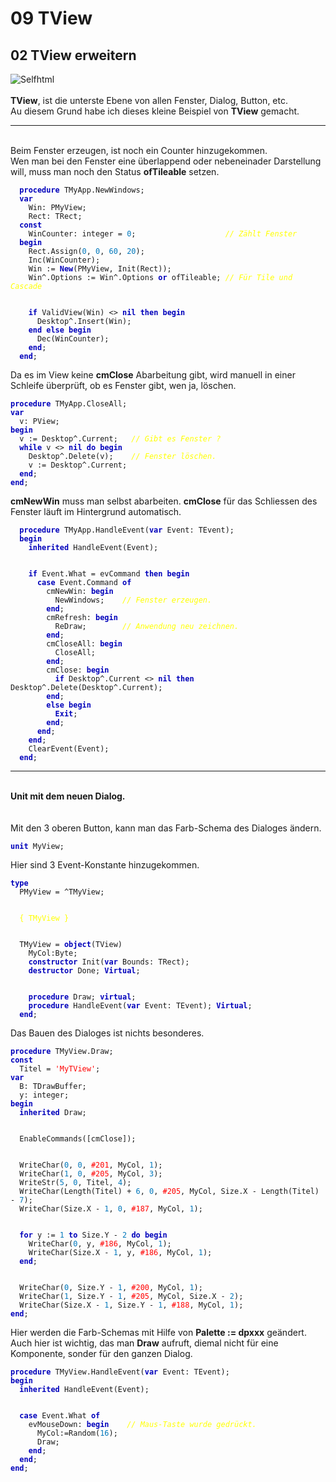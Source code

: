 <html>
    <b><h1>09 TView</h1></b>
    <b><h2>02 TView erweitern</h2></b>
<img src="image.png" alt="Selfhtml"><br><br>
<b>TView</b>, ist die unterste Ebene von allen Fenster, Dialog, Button, etc.<br>
Au diesem Grund habe ich dieses kleine Beispiel von <b>TView</b> gemacht.<br>
<hr><br>
Beim Fenster erzeugen, ist noch ein Counter hinzugekommen.<br>
Wen man bei den Fenster eine überlappend oder nebeneinader Darstellung will, muss man noch den Status <b>ofTileable</b> setzen.<br>
<pre><code>  <b><font color="0000BB">procedure</font></b> TMyApp.NewWindows;
  <b><font color="0000BB">var</font></b>
    Win: PMyView;
    Rect: TRect;
  <b><font color="0000BB">const</font></b>
    WinCounter: integer = <font color="#0077BB">0</font>;                    <i><font color="#FFFF00">// Zählt Fenster</font></i>
  <b><font color="0000BB">begin</font></b>
    Rect.Assign(<font color="#0077BB">0</font>, <font color="#0077BB">0</font>, <font color="#0077BB">60</font>, <font color="#0077BB">20</font>);
    Inc(WinCounter);
    Win := <b><font color="0000BB">New</font></b>(PMyView, Init(Rect));
    Win^.Options := Win^.Options <b><font color="0000BB">or</font></b> ofTileable; <i><font color="#FFFF00">// Für Tile und Cascade</font></i>
<br>
    <b><font color="0000BB">if</font></b> ValidView(Win) <> <b><font color="0000BB">nil</font></b> <b><font color="0000BB">then</font></b> <b><font color="0000BB">begin</font></b>
      Desktop^.Insert(Win);
    <b><font color="0000BB">end</font></b> <b><font color="0000BB">else</font></b> <b><font color="0000BB">begin</font></b>
      Dec(WinCounter);
    <b><font color="0000BB">end</font></b>;
  <b><font color="0000BB">end</font></b>;</code></pre>
Da es im View keine <b>cmClose</b> Abarbeitung gibt, wird manuell in einer Schleife überprüft, ob es Fenster gibt, wen ja, löschen.<br>
<pre><code><b><font color="0000BB">procedure</font></b> TMyApp.CloseAll;
<b><font color="0000BB">var</font></b>
  v: PView;
<b><font color="0000BB">begin</font></b>
  v := Desktop^.Current;   <i><font color="#FFFF00">// Gibt es Fenster ?</font></i>
  <b><font color="0000BB">while</font></b> v <> <b><font color="0000BB">nil</font></b> <b><font color="0000BB">do</font></b> <b><font color="0000BB">begin</font></b>
    Desktop^.Delete(v);    <i><font color="#FFFF00">// Fenster löschen.</font></i>
    v := Desktop^.Current;
  <b><font color="0000BB">end</font></b>;
<b><font color="0000BB">end</font></b>;</code></pre>
<b>cmNewWin</b> muss man selbst abarbeiten. <b>cmClose</b> für das Schliessen des Fenster läuft im Hintergrund automatisch.<br>
<pre><code>  <b><font color="0000BB">procedure</font></b> TMyApp.HandleEvent(<b><font color="0000BB">var</font></b> Event: TEvent);
  <b><font color="0000BB">begin</font></b>
    <b><font color="0000BB">inherited</font></b> HandleEvent(Event);
<br>
    <b><font color="0000BB">if</font></b> Event.What = evCommand <b><font color="0000BB">then</font></b> <b><font color="0000BB">begin</font></b>
      <b><font color="0000BB">case</font></b> Event.Command <b><font color="0000BB">of</font></b>
        cmNewWin: <b><font color="0000BB">begin</font></b>
          NewWindows;    <i><font color="#FFFF00">// Fenster erzeugen.</font></i>
        <b><font color="0000BB">end</font></b>;
        cmRefresh: <b><font color="0000BB">begin</font></b>
          ReDraw;        <i><font color="#FFFF00">// Anwendung neu zeichnen.</font></i>
        <b><font color="0000BB">end</font></b>;
        cmCloseAll: <b><font color="0000BB">begin</font></b>
          CloseAll;
        <b><font color="0000BB">end</font></b>;
        cmClose: <b><font color="0000BB">begin</font></b>
          <b><font color="0000BB">if</font></b> Desktop^.Current <> <b><font color="0000BB">nil</font></b> <b><font color="0000BB">then</font></b>  Desktop^.Delete(Desktop^.Current);
        <b><font color="0000BB">end</font></b>;
        <b><font color="0000BB">else</font></b> <b><font color="0000BB">begin</font></b>
          <b><font color="0000BB">Exit</font></b>;
        <b><font color="0000BB">end</font></b>;
      <b><font color="0000BB">end</font></b>;
    <b><font color="0000BB">end</font></b>;
    ClearEvent(Event);
  <b><font color="0000BB">end</font></b>;</code></pre>
<hr><br>
<b>Unit mit dem neuen Dialog.</b><br>
<br><br>
Mit den 3 oberen Button, kann man das Farb-Schema des Dialoges ändern.<br>
<pre><code><b><font color="0000BB">unit</font></b> MyView;
</code></pre>
Hier sind 3 Event-Konstante hinzugekommen.<br>
<pre><code><b><font color="0000BB">type</font></b>
  PMyView = ^TMyView;
<br>
  <font color="#FFFF00">{ TMyView }</font>
<br>
  TMyView = <b><font color="0000BB">object</font></b>(TView)
    MyCol:Byte;
    <b><font color="0000BB">constructor</font></b> Init(<b><font color="0000BB">var</font></b> Bounds: TRect);
    <b><font color="0000BB">destructor</font></b> Done; <b><font color="0000BB">Virtual</font></b>;
<br>
    <b><font color="0000BB">procedure</font></b> Draw; <b><font color="0000BB">virtual</font></b>;
    <b><font color="0000BB">procedure</font></b> HandleEvent(<b><font color="0000BB">var</font></b> Event: TEvent); <b><font color="0000BB">Virtual</font></b>;
  <b><font color="0000BB">end</font></b>;
</code></pre>
Das Bauen des Dialoges ist nichts besonderes.<br>
<pre><code><b><font color="0000BB">procedure</font></b> TMyView.Draw;
<b><font color="0000BB">const</font></b>
  Titel = <font color="#FF0000">'MyTView'</font>;
<b><font color="0000BB">var</font></b>
  B: TDrawBuffer;
  y: integer;
<b><font color="0000BB">begin</font></b>
  <b><font color="0000BB">inherited</font></b> Draw;
<br>
  EnableCommands([cmClose]);
<br>
  WriteChar(<font color="#0077BB">0</font>, <font color="#0077BB">0</font>, <font color="#FF0000">#201</font>, MyCol, <font color="#0077BB">1</font>);
  WriteChar(<font color="#0077BB">1</font>, <font color="#0077BB">0</font>, <font color="#FF0000">#205</font>, MyCol, <font color="#0077BB">3</font>);
  WriteStr(<font color="#0077BB">5</font>, <font color="#0077BB">0</font>, Titel, <font color="#0077BB">4</font>);
  WriteChar(Length(Titel) + <font color="#0077BB">6</font>, <font color="#0077BB">0</font>, <font color="#FF0000">#205</font>, MyCol, Size.X - Length(Titel) - <font color="#0077BB">7</font>);
  WriteChar(Size.X - <font color="#0077BB">1</font>, <font color="#0077BB">0</font>, <font color="#FF0000">#187</font>, MyCol, <font color="#0077BB">1</font>);
<br>
  <b><font color="0000BB">for</font></b> y := <font color="#0077BB">1</font> <b><font color="0000BB">to</font></b> Size.Y - <font color="#0077BB">2</font> <b><font color="0000BB">do</font></b> <b><font color="0000BB">begin</font></b>
    WriteChar(<font color="#0077BB">0</font>, y, <font color="#FF0000">#186</font>, MyCol, <font color="#0077BB">1</font>);
    WriteChar(Size.X - <font color="#0077BB">1</font>, y, <font color="#FF0000">#186</font>, MyCol, <font color="#0077BB">1</font>);
  <b><font color="0000BB">end</font></b>;
<br>
  WriteChar(<font color="#0077BB">0</font>, Size.Y - <font color="#0077BB">1</font>, <font color="#FF0000">#200</font>, MyCol, <font color="#0077BB">1</font>);
  WriteChar(<font color="#0077BB">1</font>, Size.Y - <font color="#0077BB">1</font>, <font color="#FF0000">#205</font>, MyCol, Size.X - <font color="#0077BB">2</font>);
  WriteChar(Size.X - <font color="#0077BB">1</font>, Size.Y - <font color="#0077BB">1</font>, <font color="#FF0000">#188</font>, MyCol, <font color="#0077BB">1</font>);
<b><font color="0000BB">end</font></b>;
</code></pre>
Hier werden die Farb-Schemas mit Hilfe von <b>Palette := dpxxx</b> geändert.<br>
Auch hier ist wichtig, das man <b>Draw</b> aufruft, diemal nicht für eine Komponente, sonder für den ganzen Dialog.<br>
<pre><code><b><font color="0000BB">procedure</font></b> TMyView.HandleEvent(<b><font color="0000BB">var</font></b> Event: TEvent);
<b><font color="0000BB">begin</font></b>
  <b><font color="0000BB">inherited</font></b> HandleEvent(Event);
<br>
  <b><font color="0000BB">case</font></b> Event.What <b><font color="0000BB">of</font></b>
    evMouseDown: <b><font color="0000BB">begin</font></b>    <i><font color="#FFFF00">// Maus-Taste wurde gedrückt.</font></i>
      MyCol:=Random(<font color="#0077BB">16</font>);
      Draw;
    <b><font color="0000BB">end</font></b>;
  <b><font color="0000BB">end</font></b>;
<b><font color="0000BB">end</font></b>;
</code></pre>
<br>
</html>
